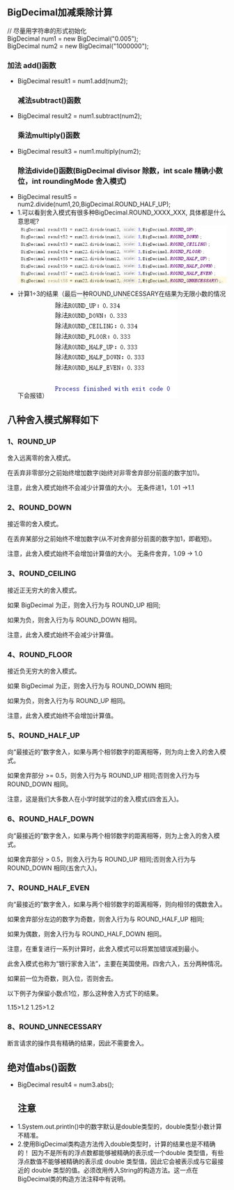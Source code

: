 ## BigDecimal加减乘除计算

// 尽量用字符串的形式初始化  
BigDecimal num1 = new BigDecimal\("0.005"\);  
BigDecimal num2 = new BigDecimal\("1000000"\);

### 加法 add\(\)函数

* BigDecimal result1 = num1.add\(num2\);
  ### 减法subtract\(\)函数
* BigDecimal result2 = num1.subtract\(num2\);
  ### 乘法multiply\(\)函数
* BigDecimal result3 = num1.multiply\(num2\);
  ### 除法divide\(\)函数\(BigDecimal divisor 除数，int scale 精确小数位，int roundingMode 舍入模式\)
* BigDecimal result5 = num2.divide\(num1,20,BigDecimal.ROUND\_HALF\_UP\);
* 1.可以看到舍入模式有很多种BigDecimal.ROUND\_XXXX\_XXX, 具体都是什么意思呢?
  ![img](/static/image/2018091611573630.png)
* 计算1÷3的结果（最后一种ROUND\_UNNECESSARY在结果为无限小数的情况下会报错）
  ![img](/static/image/2018091611592867.png)

## 八种舍入模式解释如下

### 1、ROUND\_UP

舍入远离零的舍入模式。

在丢弃非零部分之前始终增加数字\(始终对非零舍弃部分前面的数字加1\)。

注意，此舍入模式始终不会减少计算值的大小。
无条件进1，1.01 ->1.1

### 2、ROUND\_DOWN

接近零的舍入模式。

在丢弃某部分之前始终不增加数字\(从不对舍弃部分前面的数字加1，即截短\)。

注意，此舍入模式始终不会增加计算值的大小。
无条件舍弃，1.09 -> 1.0
### 3、ROUND\_CEILING

接近正无穷大的舍入模式。

如果 BigDecimal 为正，则舍入行为与 ROUND\_UP 相同;

如果为负，则舍入行为与 ROUND\_DOWN 相同。

注意，此舍入模式始终不会减少计算值。


### 4、ROUND\_FLOOR

接近负无穷大的舍入模式。

如果 BigDecimal 为正，则舍入行为与 ROUND\_DOWN 相同;

如果为负，则舍入行为与 ROUND\_UP 相同。

注意，此舍入模式始终不会增加计算值。

### 5、ROUND\_HALF\_UP

向“最接近的”数字舍入，如果与两个相邻数字的距离相等，则为向上舍入的舍入模式。

如果舍弃部分 &gt;= 0.5，则舍入行为与 ROUND\_UP 相同;否则舍入行为与 ROUND\_DOWN 相同。

注意，这是我们大多数人在小学时就学过的舍入模式\(四舍五入\)。

### 6、ROUND\_HALF\_DOWN

向“最接近的”数字舍入，如果与两个相邻数字的距离相等，则为上舍入的舍入模式。

如果舍弃部分 &gt; 0.5，则舍入行为与 ROUND\_UP 相同;否则舍入行为与 ROUND\_DOWN 相同\(五舍六入\)。

### 7、ROUND\_HALF\_EVEN

向“最接近的”数字舍入，如果与两个相邻数字的距离相等，则向相邻的偶数舍入。

如果舍弃部分左边的数字为奇数，则舍入行为与 ROUND\_HALF\_UP 相同;

如果为偶数，则舍入行为与 ROUND\_HALF\_DOWN 相同。

注意，在重复进行一系列计算时，此舍入模式可以将累加错误减到最小。

此舍入模式也称为“银行家舍入法”，主要在美国使用。四舍六入，五分两种情况。

如果前一位为奇数，则入位，否则舍去。

以下例子为保留小数点1位，那么这种舍入方式下的结果。

1.15&gt;1.2 1.25&gt;1.2

### 8、ROUND\_UNNECESSARY

断言请求的操作具有精确的结果，因此不需要舍入。

## 绝对值abs\(\)函数

* BigDecimal result4 = num3.abs\(\);
  ## 注意
* 1.System.out.println\(\)中的数字默认是double类型的，double类型小数计算不精准。
* 2.使用BigDecimal类构造方法传入double类型时，计算的结果也是不精确的！
  因为不是所有的浮点数都能够被精确的表示成一个double 类型值，有些浮点数值不能够被精确的表示成 double 类型值，因此它会被表示成与它最接近的 double 类型的值。必须改用传入String的构造方法。这一点在BigDecimal类的构造方法注释中有说明。



